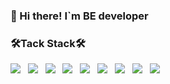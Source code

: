 ### 👋 Hi there! I`m BE developer
 
 
 
### 🛠Tack Stack🛠
<img src="https://img.shields.io/badge/JavaScript-F7DF1E?style=flat&logo=javascript&logoColor=white"> &nbsp;
<img src="https://img.shields.io/badge/TypeScript-3178C6?style=flat&logo=typescript&logoColor=white"> &nbsp;
<img src="https://img.shields.io/badge/React-61DAFB?style=flat&logo=React&logoColor=white"> &nbsp;
<img src="https://img.shields.io/badge/Node.js-339933?style=flat&logo=Node.js&logoColor=white"/> &nbsp;
<img src="https://img.shields.io/badge/Express-lightgray?style=flat-square&logo=Express&logoColor=#000000"/> &nbsp;
<img src="https://img.shields.io/badge/Sequelize-52B0E7?style=flat&logo=Sequelize&logoColor=white"/> &nbsp;
<img src="https://img.shields.io/badge/MySQL-4479A1?style=flat&logo=MySQL&logoColor=white"/> &nbsp;
<img src="https://img.shields.io/badge/Socket.io-010101?style=flat&logo=Socket.io&logoColor=white"/> &nbsp;
<img src="https://img.shields.io/badge/TypeORM-262627?style=flat&logo=TypeORM&logoColor=white"/> &nbsp;
